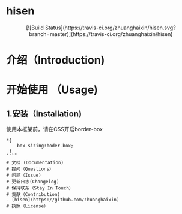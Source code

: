 # hisen
<p align="center"一个基于Vue的UI组件库</p>
[![Build Status](https://travis-ci.org/zhuanghaixin/hisen.svg?branch=master)](https://travis-ci.org/zhuanghaixin/hisen)

# 介绍（Introduction)
# 开始使用 （Usage)
## 1.安装（Installation)
使用本框架前，请在CSS开启border-box
```
*{
    box-sizing:boder-box;
 }
```˚
# 文档 (Documentation)
# 提问（Questions）
# 问题（Issue)
# 更新日志(Changelog)
# 保持联系（Stay In Touch）
# 贡献（Contribution)
- [hisen](https://github.com/zhuanghaixin)
# 执照（License）
